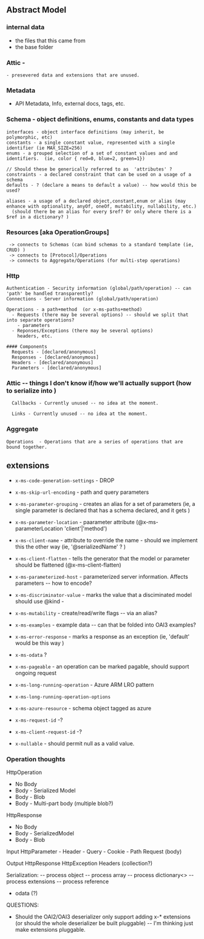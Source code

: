 ## Abstract Model
### internal data
  - the files that this came from
  - the base folder 
### Attic - 
    - presevered data and extensions that are unused.

### Metadata 
  - API Metadata, Info, external docs, tags, etc.

### Schema - object definitions, enums, constants and data types
    interfaces - object interface definitions (may inherit, be polymorphic, etc)
    constants - a single constant value, represented with a single identifier (ie MAX_SIZE=256)
    enums - a grouped selection of a set of constant values and and identifiers.  (ie, color { red=0, blue=2, green=1}) 

    // Should these be generically referred to as  'attributes' ? 
    constraints - a declared constraint that can be used on a usage of a schema  
    defaults - ? (declare a means to default a value) -- how would this be used?

    aliases - a usage of a declared object,constant,enum or alias (may enhance with optionality, anyOf, oneOf, mutability, nullability, etc.)
      (should there be an alias for every $ref? Or only where there is a $ref in a dictionary? )

### Resources [aka OperationGroups]
     -> connects to Schemas (can bind schemas to a standard template (ie, CRUD) )
     -> connects to [Protocol]/Operations
     -> connects to Aggregate/Operations (for multi-step operations)

### Http
    Authentication - Security information (global/path/operation) -- can 'path' be handled transparently?
    Connections - Server information (global/path/operation)

    Operations - a path+method  (or x-ms-paths+method) 
      - Requests (there may be several options) -- should we split that into separate operations? 
        - parameters  
      - Reponses/Exceptions (there may be several options)
        headers, etc.

    #### Components
      Requests - [declared/anonymous]
      Responses - [declared/anonymous]
      Headers - [declared/anonymous]
      Parameters - [declared/anonymous]
    
### Attic -- things I don't know if/how we'll actually support (how to serialize into )
      Callbacks - Currently unused -- no idea at the moment.
      
      Links - Currently unused -- no idea at the moment. 
  
### Aggregate
    Operations  - Operations that are a series of operations that are bound together.

## extensions

- `x-ms-code-generation-settings` - DROP

- `x-ms-skip-url-encoding` - path and query parameters
- `x-ms-parameter-grouping` - creates an alias for a set of parameters (ie, a single parameter is declared that has a schema declared, and it gets  )
- `x-ms-parameter-location` - paarameter attribute (@x-ms-parameterLocation 'client'|'method')

- `x-ms-client-name` - attribute to override the name - should we implement this the other way (ie, '@serializedName' ?  )
- `x-ms-client-flatten`  - tells the generator that the model or parameter should be flattened  (@x-ms-client-flatten)
- `x-ms-parameterized-host` - parameterized server information. Affects parameters -- how to encode? 
- `x-ms-discriminator-value` - marks the value that a disciminated model should use @kind - 
- `x-ms-mutability` - create/read/write flags -- via an alias?
- `x-ms-examples` - example data -- can that be folded into OAI3 examples?
- `x-ms-error-response` - marks a response as an exception (ie, 'default' would be this way  )
- `x-ms-odata` ?
- `x-ms-pageable` - an operation can be marked pagable, should support ongoing request 
- `x-ms-long-running-operation` -  Azure ARM  LRO pattern
- `x-ms-long-running-operation-options`
- `x-ms-azure-resource` - schema object tagged as azure 
- `x-ms-request-id` -? 
- `x-ms-client-request-id` -?
- `x-nullable` - should permit null as a valid value.

### Operation thoughts

HttpOperation
  - No Body
  - Body - Serialized Model
  - Body - Blob 
  - Body - Multi-part body (multiple blob?)

HttpResponse
  - No Body
  - Body - SerializedModel 
  - Body - Blob

Input
  HttpParameter
    - Header
    - Query
    - Cookie
    - Path
  Request (body)
  
Output 
  HttpResponse
  HttpException
  Headers (collection?)

Serialization:
  -- process object
  -- process array
  -- process dictionary<>
  -- process extensions 
  -- process reference


- odata (?)


QUESTIONS: 
  - Should the OAI2/OAI3 deserializer only support adding x-* extensions (or should the whole deserializer be built pluggable) -- I'm thinking just make extensions pluggable.


  

